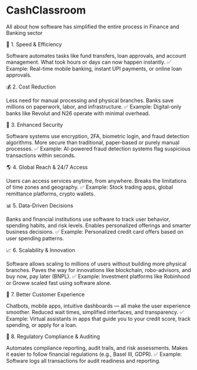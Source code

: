 # CashClassroom
All about how software has simplified the entire process in Finance and Banking sector

🚀 1. Speed & Efficiency

Software automates tasks like fund transfers, loan approvals, and account management.
What took hours or days can now happen instantly.
✅ Example: Real-time mobile banking, instant UPI payments, or online loan approvals.

💰 2. Cost Reduction

Less need for manual processing and physical branches.
Banks save millions on paperwork, labor, and infrastructure.
✅ Example: Digital-only banks like Revolut and N26 operate with minimal overhead.

🔐 3. Enhanced Security

Software systems use encryption, 2FA, biometric login, and fraud detection algorithms.
More secure than traditional, paper-based or purely manual processes.
✅ Example: AI-powered fraud detection systems flag suspicious transactions within seconds.

🌎 4. Global Reach & 24/7 Access

Users can access services anytime, from anywhere.
Breaks the limitations of time zones and geography.
✅ Example: Stock trading apps, global remittance platforms, crypto wallets.

📊 5. Data-Driven Decisions

Banks and financial institutions use software to track user behavior, spending habits, and risk levels.
Enables personalized offerings and smarter business decisions.
✅ Example: Personalized credit card offers based on user spending patterns.

📈 6. Scalability & Innovation

Software allows scaling to millions of users without building more physical branches.
Paves the way for innovations like blockchain, robo-advisors, and buy now, pay later (BNPL).
✅ Example: Investment platforms like Robinhood or Groww scaled fast using software alone.

🤝 7. Better Customer Experience

Chatbots, mobile apps, intuitive dashboards — all make the user experience smoother.
Reduced wait times, simplified interfaces, and transparency.
✅ Example: Virtual assistants in apps that guide you to your credit score, track spending, or apply for a loan.

💼 8. Regulatory Compliance & Auditing

Automates compliance reporting, audit trails, and risk assessments.
Makes it easier to follow financial regulations (e.g., Basel III, GDPR).
✅ Example: Software logs all transactions for audit readiness and reporting.

